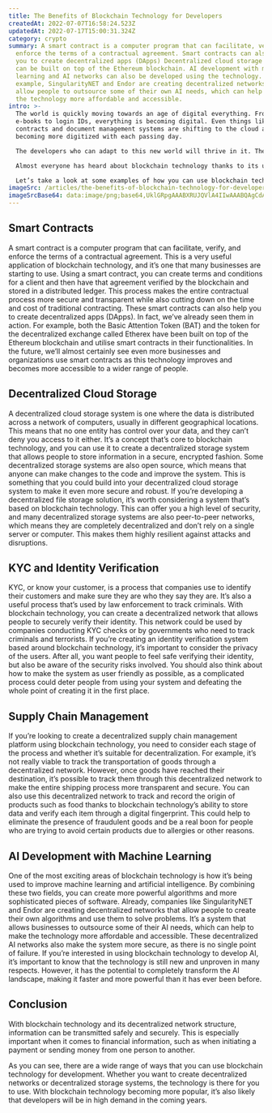 ```yaml
---
title: The Benefits of Blockchain Technology for Developers
createdAt: 2022-07-07T16:58:24.523Z
updatedAt: 2022-07-17T15:00:31.324Z
category: crypto
summary: A smart contract is a computer program that can facilitate, verify, and
  enforce the terms of a contractual agreement. Smart contracts can also help
  you to create decentralized apps (DApps) Decentralized cloud storage systems
  can be built on top of the Ethereum blockchain. AI development with machine
  learning and AI networks can also be developed using the technology. For
  example, SingularityNET and Endor are creating decentralized networks that
  allow people to outsource some of their own AI needs, which can help to make
  the technology more affordable and accessible.
intro: >-
  The world is quickly moving towards an age of digital everything. From
  e-books to login IDs, everything is becoming digital. Even things like
  contracts and document management systems are shifting to the cloud and
  becoming more digitized with each passing day. 

  The developers who can adapt to this new world will thrive in it. The ability to read and understand code as well as develop new software is a skill that won’t go out of fashion anytime soon. However, there are plenty of other skills that will be even more valuable in the coming years, such as the ability to use emerging technologies like blockchain and artificial intelligence (AI).

  Almost everyone has heard about blockchain technology thanks to its usage in cryptocurrencies like Bitcoin . But what exactly is blockchain technology? A blockchain is a digital ledger that allows users to make secure transactions without the need for a third party or intermediary such as a bank or broker. 

  Let’s take a look at some examples of how you can use blockchain technology for development either now or in the future.
imageSrc: /articles/the-benefits-of-blockchain-technology-for-developers.png
imageSrcBase64: data:image/png;base64,UklGRpgAAABXRUJQVlA4IIwAAABQAgCdASoKAAoAAUAmJZACdAYtzqy4VhrLDZgA/vgLfnqIwla7tHcf7zZX4hoIXRl9wq0ZL2L0/xN036bM8FHe5g3u4WrflOkXZ8P3z60p/qjUIRH9n/pHXPriwkd55PApEcICLCGZLlppgDWiVqP5h01/k7VvmfRbKwb/m1G//Y8Sv/Q8H+aPUtAAAA==
---
```


## Smart Contracts

A smart contract is a computer program that can facilitate, verify, and enforce the terms of a contractual agreement. This is a very useful application of blockchain technology, and it’s one that many businesses are starting to use. Using a smart contract, you can create terms and conditions for a client and then have that agreement verified by the blockchain and stored in a distributed ledger. This process makes the entire contractual process more secure and transparent while also cutting down on the time and cost of traditional contracting. These smart contracts can also help you to create decentralized apps (DApps). 
In fact, we’ve already seen them in action. For example, both the Basic Attention Token (BAT) and the token for the decentralized exchange called Etherex have been built on top of the Ethereum blockchain and utilise smart contracts in their functionalities. In the future, we’ll almost certainly see even more businesses and organizations use smart contracts as this technology improves and becomes more accessible to a wider range of people.

## Decentralized Cloud Storage

A decentralized cloud storage system is one where the data is distributed across a network of computers, usually in different geographical locations. This means that no one entity has control over your data, and they can’t deny you access to it either. It’s a concept that’s core to blockchain technology, and you can use it to create a decentralized storage system that allows people to store information in a secure, encrypted fashion. Some decentralized storage systems are also open source, which means that anyone can make changes to the code and improve the system. This is something that you could build into your decentralized cloud storage system to make it even more secure and robust. If you’re developing a decentralized file storage solution, it’s worth considering a system that’s based on blockchain technology. This can offer you a high level of security, and many decentralized storage systems are also peer-to-peer networks, which means they are completely decentralized and don’t rely on a single server or computer. This makes them highly resilient against attacks and disruptions.

## KYC and Identity Verification

KYC, or know your customer, is a process that companies use to identify their customers and make sure they are who they say they are. It’s also a useful process that’s used by law enforcement to track criminals. With blockchain technology, you can create a decentralized network that allows people to securely verify their identity. This network could be used by companies conducting KYC checks or by governments who need to track criminals and terrorists. If you’re creating an identity verification system based around blockchain technology, it’s important to consider the privacy of the users. After all, you want people to feel safe verifying their identity, but also be aware of the security risks involved. You should also think about how to make the system as user friendly as possible, as a complicated process could deter people from using your system and defeating the whole point of creating it in the first place.

## Supply Chain Management

If you’re looking to create a decentralized supply chain management platform using blockchain technology, you need to consider each stage of the process and whether it’s suitable for decentralization. For example, it’s not really viable to track the transportation of goods through a decentralized network. However, once goods have reached their destination, it’s possible to track them through this decentralized network to make the entire shipping process more transparent and secure. You can also use this decentralized network to track and record the origin of products such as food thanks to blockchain technology’s ability to store data and verify each item through a digital fingerprint. This could help to eliminate the presence of fraudulent goods and be a real boon for people who are trying to avoid certain products due to allergies or other reasons.

## AI Development with Machine Learning

One of the most exciting areas of blockchain technology is how it’s being used to improve machine learning and artificial intelligence. By combining these two fields, you can create more powerful algorithms and more sophisticated pieces of software. Already, companies like SingularityNET and Endor are creating decentralized networks that allow people to create their own algorithms and use them to solve problems. It’s a system that allows businesses to outsource some of their AI needs, which can help to make the technology more affordable and accessible. These decentralized AI networks also make the system more secure, as there is no single point of failure. If you’re interested in using blockchain technology to develop AI, it’s important to know that the technology is still new and unproven in many respects. However, it has the potential to completely transform the AI landscape, making it faster and more powerful than it has ever been before.

## Conclusion

With blockchain technology and its decentralized network structure, information can be transmitted safely and securely. This is especially important when it comes to financial information, such as when initiating a payment or sending money from one person to another.

As you can see, there are a wide range of ways that you can use blockchain technology for development. Whether you want to create decentralized networks or decentralized storage systems, the technology is there for you to use. With blockchain technology becoming more popular, it’s also likely that developers will be in high demand in the coming years.
